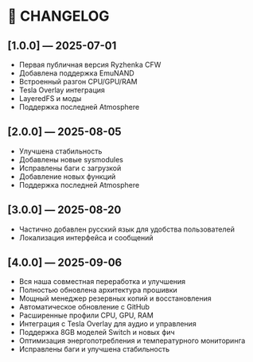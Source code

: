 # 📝 CHANGELOG

## [1.0.0] — 2025-07-01
- Первая публичная версия Ryzhenka CFW
- Добавлена поддержка EmuNAND
- Встроенный разгон CPU/GPU/RAM
- Tesla Overlay интеграция
- LayeredFS и моды
- Поддержка последней Atmosphere 

## [2.0.0] — 2025-08-05
- Улучшена стабильность
- Добавлены новые sysmodules
- Исправлены баги с загрузкой
- Добавление новых функций 
- Поддержка последней Atmosphere 

## [3.0.0] — 2025-08-20
- Частично добавлен русский язык для удобства пользователей
- Локализация интерфейса и сообщений

## [4.0.0] — 2025-09-06
- Вся наша совместная переработка и улучшения
- Полностью обновлена архитектура прошивки
- Мощный менеджер резервных копий и восстановления
- Автоматическое обновление с GitHub
- Расширенные профили CPU, GPU, RAM
- Интеграция с Tesla Overlay для аудио и управления
- Поддержка 8GB моделей Switch и новых фич
- Оптимизация энергопотребления и температурного мониторинга
- Исправлены баги и улучшена стабильность

